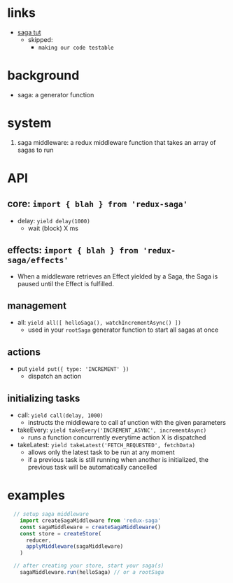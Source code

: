 # links
  - [saga tut](https://redux-saga.js.org/docs/introduction/BeginnerTutorial.html)
    - skipped:
      - `making our code testable`


# background
  - saga: a generator function

# system
  1. saga middleware: a redux middleware function that takes an array of sagas to run


# API
## core: `import { blah } from 'redux-saga'`
  - delay: `yield delay(1000)`
    - wait (block) X ms



## effects: `import { blah } from 'redux-saga/effects'`
  - When a middleware retrieves an Effect yielded by a Saga, the Saga is paused until the Effect is fulfilled.

## management
  - all: `yield all([ helloSaga(), watchIncrementAsync() ])`
    - used in your `rootSaga` generator function to start all sagas at once
## actions
  - put `yield put({ type: 'INCREMENT' })`
    - dispatch an action


## initializing tasks
  - call: `yield call(delay, 1000)`
    - instructs the middleware to call af unction with the given parameters
  - takeEvery: `yield takeEvery('INCREMENT_ASYNC', incrementAsync)`
    - runs a function concurrently everytime action X is dispatched
  - takeLatest: `yield takeLatest('FETCH_REQUESTED', fetchData)`
    - allows only the latest task to be run at any moment
    - if a previous task is still running when another is initialized, the previous task will be automatically cancelled

# examples
  ```js
    // setup saga middleware
      import createSagaMiddleware from 'redux-saga'
      const sagaMiddleware = createSagaMiddleware()
      const store = createStore(
        reducer,
        applyMiddleware(sagaMiddleware)
      )

    // after creating your store, start your saga(s)
      sagaMiddleware.run(helloSaga) // or a rootSaga
  ```
